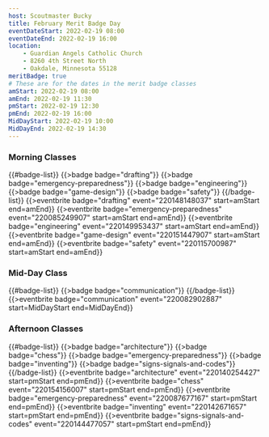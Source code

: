 ```yaml
---
host: Scoutmaster Bucky
title: February Merit Badge Day
eventDateStart: 2022-02-19 08:00
eventDateEnd: 2022-02-19 16:00
location:
    - Guardian Angels Catholic Church
    - 8260 4th Street North
    - Oakdale, Minnesota 55128
meritBadge: true
# These are for the dates in the merit badge classes
amStart: 2022-02-19 08:00
amEnd: 2022-02-19 11:30
pmStart: 2022-02-19 12:30
pmEnd: 2022-02-19 16:00
MidDayStart: 2022-02-19 10:00
MidDayEnd: 2022-02-19 14:30
---
```

### Morning Classes

{{#badge-list}}
{{>badge badge="drafting"}}
{{>badge badge="emergency-preparedness"}}
{{>badge badge="engineering"}}
{{>badge badge="game-design"}}
{{>badge badge="safety"}}
{{/badge-list}}
{{>eventbrite badge="drafting" event="220148148037" start=amStart end=amEnd}}
{{>eventbrite badge="emergency-preparedness" event="220085249907" start=amStart end=amEnd}}
{{>eventbrite badge="engineering" event="220149953437" start=amStart end=amEnd}}
{{>eventbrite badge="game-design" event="220151447907" start=amStart end=amEnd}}
{{>eventbrite badge="safety" event="220115700987" start=amStart end=amEnd}}

### Mid-Day Class

{{#badge-list}}
{{>badge badge="communication"}}
{{/badge-list}}
{{>eventbrite badge="communication" event="220082902887" start=MidDayStart end=MidDayEnd}}


### Afternoon Classes

{{#badge-list}}
{{>badge badge="architecture"}}
{{>badge badge="chess"}}
{{>badge badge="emergency-preparedness"}}
{{>badge badge="inventing"}}
{{>badge badge="signs-signals-and-codes"}}
{{/badge-list}}
{{>eventbrite badge="architecture" event="220140254427" start=pmStart end=pmEnd}}
{{>eventbrite badge="chess" event="220154156007" start=pmStart end=pmEnd}}
{{>eventbrite badge="emergency-preparedness" event="220087677167" start=pmStart end=pmEnd}}
{{>eventbrite badge="inventing" event="220142671657" start=pmStart end=pmEnd}}
{{>eventbrite badge="signs-signals-and-codes" event="220144477057" start=pmStart end=pmEnd}}
